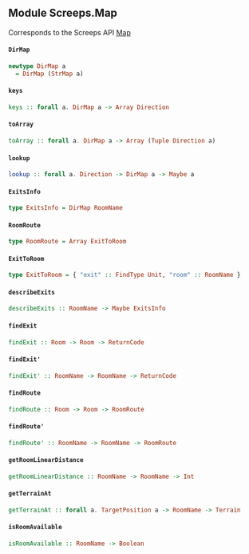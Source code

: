 ## Module Screeps.Map

Corresponds to the Screeps API [Map](http://support.screeps.com/hc/en-us/articles/203079191-Map)

#### `DirMap`

``` purescript
newtype DirMap a
  = DirMap (StrMap a)
```

#### `keys`

``` purescript
keys :: forall a. DirMap a -> Array Direction
```

#### `toArray`

``` purescript
toArray :: forall a. DirMap a -> Array (Tuple Direction a)
```

#### `lookup`

``` purescript
lookup :: forall a. Direction -> DirMap a -> Maybe a
```

#### `ExitsInfo`

``` purescript
type ExitsInfo = DirMap RoomName
```

#### `RoomRoute`

``` purescript
type RoomRoute = Array ExitToRoom
```

#### `ExitToRoom`

``` purescript
type ExitToRoom = { "exit" :: FindType Unit, "room" :: RoomName }
```

#### `describeExits`

``` purescript
describeExits :: RoomName -> Maybe ExitsInfo
```

#### `findExit`

``` purescript
findExit :: Room -> Room -> ReturnCode
```

#### `findExit'`

``` purescript
findExit' :: RoomName -> RoomName -> ReturnCode
```

#### `findRoute`

``` purescript
findRoute :: Room -> Room -> RoomRoute
```

#### `findRoute'`

``` purescript
findRoute' :: RoomName -> RoomName -> RoomRoute
```

#### `getRoomLinearDistance`

``` purescript
getRoomLinearDistance :: RoomName -> RoomName -> Int
```

#### `getTerrainAt`

``` purescript
getTerrainAt :: forall a. TargetPosition a -> RoomName -> Terrain
```

#### `isRoomAvailable`

``` purescript
isRoomAvailable :: RoomName -> Boolean
```


